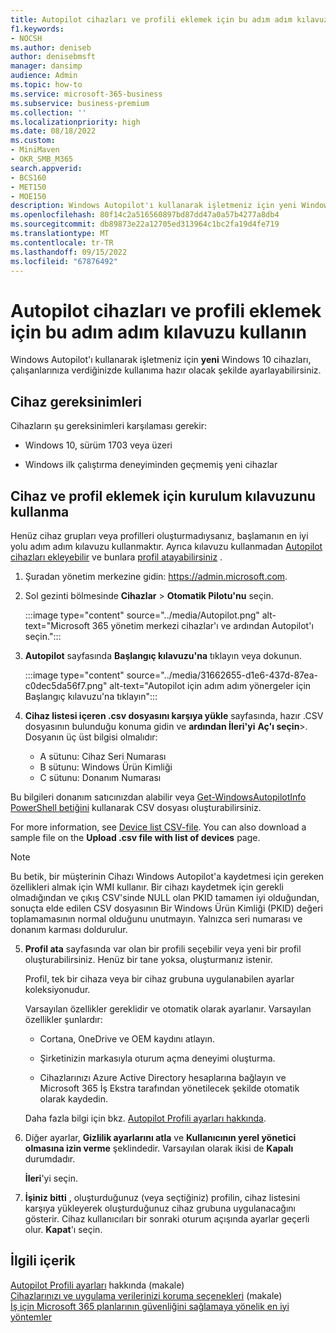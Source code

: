 ```yaml
---
title: Autopilot cihazları ve profili eklemek için bu adım adım kılavuzu kullanın
f1.keywords:
- NOCSH
ms.author: deniseb
author: denisebmsft
manager: dansimp
audience: Admin
ms.topic: how-to
ms.service: microsoft-365-business
ms.subservice: business-premium
ms.collection: ''
ms.localizationpriority: high
ms.date: 08/18/2022
ms.custom:
- MiniMaven
- OKR_SMB_M365
search.appverid:
- BCS160
- MET150
- MOE150
description: Windows Autopilot'ı kullanarak işletmeniz için yeni Windows 10 cihazları çalışanların kullanımına hazır olacak şekilde ayarlamayı öğrenin.
ms.openlocfilehash: 80f14c2a516560897bd87dd47a0a57b4277a8db4
ms.sourcegitcommit: db89873e22a12705ed313964c1bc2fa19d4fe719
ms.translationtype: MT
ms.contentlocale: tr-TR
ms.lasthandoff: 09/15/2022
ms.locfileid: "67876492"
---
```

# <a name="use-this-step-by-step-guide-to-add-autopilot-devices-and-profile"></a>Autopilot cihazları ve profili eklemek için bu adım adım kılavuzu kullanın

Windows Autopilot'ı kullanarak işletmeniz için **yeni** Windows 10 cihazları, çalışanlarınıza verdiğinizde kullanıma hazır olacak şekilde ayarlayabilirsiniz.
  
## <a name="device-requirements"></a>Cihaz gereksinimleri

Cihazların şu gereksinimleri karşılaması gerekir:
  
- Windows 10, sürüm 1703 veya üzeri

- Windows ilk çalıştırma deneyiminden geçmemiş yeni cihazlar

## <a name="use-the-setup-guide-to-add-devices-and-profiles"></a>Cihaz ve profil eklemek için kurulum kılavuzunu kullanma

Henüz cihaz grupları veya profilleri oluşturmadıysanız, başlamanın en iyi yolu adım adım kılavuzu kullanmaktır. Ayrıca kılavuzu kullanmadan [Autopilot cihazları ekleyebilir](m365bp-create-and-edit-Autopilot-devices.md) ve bunlara [profil atayabilirsiniz](../admin/devices/create-and-edit-Autopilot-profiles.md) .
  
1. Şuradan yönetim merkezine gidin: <a href="https://go.microsoft.com/fwlink/p/?linkid=837890" target="_blank">https://admin.microsoft.com</a>.

2. Sol gezinti bölmesinde **Cihazlar** \> **Otomatik Pilotu'nu** seçin.

    :::image type="content" source="../media/Autopilot.png" alt-text="Microsoft 365 yönetim merkezi cihazlar'ı ve ardından Autopilot'ı seçin.":::
  
3. **Autopilot** sayfasında **Başlangıç kılavuzu'na** tıklayın veya dokunun.

    :::image type="content" source="../media/31662655-d1e6-437d-87ea-c0dec5da56f7.png" alt-text="Autopilot için adım adım yönergeler için Başlangıç kılavuzu'na tıklayın":::
  
4. **Cihaz listesi içeren .csv dosyasını karşıya yükle** sayfasında, hazır .CSV dosyasının bulunduğu konuma gidin ve **ardından İleri'yi** **Aç'ı seçin**\>. Dosyanın üç üst bilgisi olmalıdır:

    - A sütunu: Cihaz Seri Numarası
    - B sütunu: Windows Ürün Kimliği
    - C sütunu: Donanım Numarası

Bu bilgileri donanım satıcınızdan alabilir veya [Get-WindowsAutopilotInfo PowerShell betiğini](https://www.powershellgallery.com/packages/Get-WindowsAutopilotInfo) kullanarak CSV dosyası oluşturabilirsiniz.

For more information, see [Device list CSV-file](../admin/misc/device-list.md). You can also download a sample file on the **Upload .csv file with list of devices** page.

> [!NOTE]
> Bu betik, bir müşterinin Cihazı Windows Autopilot'a kaydetmesi için gereken özellikleri almak için WMI kullanır. Bir cihazı kaydetmek için gerekli olmadığından ve çıkış CSV'sinde NULL olan PKID tamamen iyi olduğundan, sonuçta elde edilen CSV dosyasının Bir Windows Ürün Kimliği (PKID) değeri toplamamasının normal olduğunu unutmayın. Yalnızca seri numarası ve donanım karması doldurulur.

5. **Profil ata** sayfasında var olan bir profili seçebilir veya yeni bir profil oluşturabilirsiniz. Henüz bir tane yoksa, oluşturmanız istenir.

    Profil, tek bir cihaza veya bir cihaz grubuna uygulanabilen ayarlar koleksiyonudur.

    Varsayılan özellikler gereklidir ve otomatik olarak ayarlanır. Varsayılan özellikler şunlardır:

    - Cortana, OneDrive ve OEM kaydını atlayın.

    - Şirketinizin markasıyla oturum açma deneyimi oluşturma.

    - Cihazlarınızı Azure Active Directory hesaplarına bağlayın ve Microsoft 365 İş Ekstra tarafından yönetilecek şekilde otomatik olarak kaydedin.

    Daha fazla bilgi için bkz. [Autopilot Profili ayarları hakkında](m365bp-Autopilot-profile-settings.md).

6. Diğer ayarlar, **Gizlilik ayarlarını atla** ve **Kullanıcının yerel yönetici olmasına izin verme** şeklindedir. Varsayılan olarak ikisi de **Kapalı** durumdadır.

    **İleri**'yi seçin.

7. **İşiniz bitti** , oluşturduğunuz (veya seçtiğiniz) profilin, cihaz listesini karşıya yükleyerek oluşturduğunuz cihaz grubuna uygulanacağını gösterir. Cihaz kullanıcıları bir sonraki oturum açışında ayarlar geçerli olur. **Kapat**'ı seçin.

## <a name="related-content"></a>İlgili içerik

[Autopilot Profili ayarları](../business-premium/m365bp-Autopilot-profile-settings.md) hakkında (makale)\
[Cihazlarınızı ve uygulama verilerinizi koruma seçenekleri](../admin/basic-mobility-security/choose-between-basic-mobility-and-security-and-intune.md) (makale)\
[İş için Microsoft 365 planlarının güvenliğini sağlamaya yönelik en iyi yöntemler](../admin/security-and-compliance/secure-your-business-data.md)
